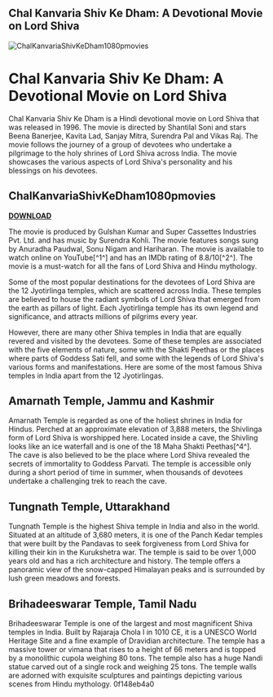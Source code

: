 ## Chal Kanvaria Shiv Ke Dham: A Devotional Movie on Lord Shiva

 
![ChalKanvariaShivKeDham1080pmovies](https://i1.sndcdn.com/avatars-DdNCwQFj6F0QTeI1-kydcOg-t500x500.jpg)

 
# Chal Kanvaria Shiv Ke Dham: A Devotional Movie on Lord Shiva
 
Chal Kanvaria Shiv Ke Dham is a Hindi devotional movie on Lord Shiva that was released in 1996. The movie is directed by Shantilal Soni and stars Beena Banerjee, Kavita Lad, Sanjay Mitra, Surendra Pal and Vikas Raj. The movie follows the journey of a group of devotees who undertake a pilgrimage to the holy shrines of Lord Shiva across India. The movie showcases the various aspects of Lord Shiva's personality and his blessings on his devotees.
 
## ChalKanvariaShivKeDham1080pmovies


[**DOWNLOAD**](https://www.google.com/url?q=https%3A%2F%2Furlca.com%2F2tL8Zq&sa=D&sntz=1&usg=AOvVaw25DQCoo4zsoow4WGU6niny)

 
The movie is produced by Gulshan Kumar and Super Cassettes Industries Pvt. Ltd. and has music by Surendra Kohli. The movie features songs sung by Anuradha Paudwal, Sonu Nigam and Hariharan. The movie is available to watch online on YouTube[^1^] and has an IMDb rating of 8.8/10[^2^]. The movie is a must-watch for all the fans of Lord Shiva and Hindu mythology.

Some of the most popular destinations for the devotees of Lord Shiva are the 12 Jyotirlinga temples, which are scattered across India. These temples are believed to house the radiant symbols of Lord Shiva that emerged from the earth as pillars of light. Each Jyotirlinga temple has its own legend and significance, and attracts millions of pilgrims every year.
 
However, there are many other Shiva temples in India that are equally revered and visited by the devotees. Some of these temples are associated with the five elements of nature, some with the Shakti Peethas or the places where parts of Goddess Sati fell, and some with the legends of Lord Shiva's various forms and manifestations. Here are some of the most famous Shiva temples in India apart from the 12 Jyotirlingas.
 
## Amarnath Temple, Jammu and Kashmir
 
Amarnath Temple is regarded as one of the holiest shrines in India for Hindus. Perched at an approximate elevation of 3,888 meters, the Shivlinga form of Lord Shiva is worshipped here. Located inside a cave, the Shivling looks like an ice waterfall and is one of the 18 Maha Shakti Peethas[^4^]. The cave is also believed to be the place where Lord Shiva revealed the secrets of immortality to Goddess Parvati. The temple is accessible only during a short period of time in summer, when thousands of devotees undertake a challenging trek to reach the cave.
 
## Tungnath Temple, Uttarakhand
 
Tungnath Temple is the highest Shiva temple in India and also in the world. Situated at an altitude of 3,680 meters, it is one of the Panch Kedar temples that were built by the Pandavas to seek forgiveness from Lord Shiva for killing their kin in the Kurukshetra war. The temple is said to be over 1,000 years old and has a rich architecture and history. The temple offers a panoramic view of the snow-capped Himalayan peaks and is surrounded by lush green meadows and forests.
 
## Brihadeeswarar Temple, Tamil Nadu
 
Brihadeeswarar Temple is one of the largest and most magnificent Shiva temples in India. Built by Rajaraja Chola I in 1010 CE, it is a UNESCO World Heritage Site and a fine example of Dravidian architecture. The temple has a massive tower or vimana that rises to a height of 66 meters and is topped by a monolithic cupola weighing 80 tons. The temple also has a huge Nandi statue carved out of a single rock and weighing 25 tons. The temple walls are adorned with exquisite sculptures and paintings depicting various scenes from Hindu mythology.
 0f148eb4a0
